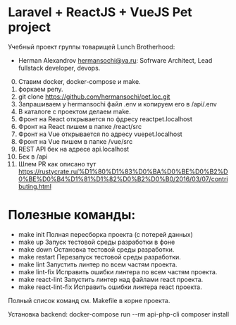 # Laravel + ReactJS + VueJS Pet project

Учебный проект группы товарищей Lunch Brotherhood:
 - Herman Alexandrov hermansochi@ya.ru: Sofrware Architect, Lead fullstack developer, devops.

0. Ставим docker, docker-compose и make.
1. форкаем репу.
2. git clone https://github.com/hermansochi/pet.loc.git
3. Запрашиваем у hermansochi файл .env и копируем его в /api/.env
4. В каталоге с проектом делаем make.
5. Фронт на React открывается по фдресу reactpet.localhost
6. Фронт на React пишем в папке /react/src
7. Фронт на Vue открывается по адресу vuepet.localhost
8. Фронт на Vue пишем в папке /vue/src
9. REST API бек на адресе api.localhost
10. Бек в /api
11. Шлем PR как описано тут https://rustycrate.ru/%D1%80%D1%83%D0%BA%D0%BE%D0%B2%D0%BE%D0%B4%D1%81%D1%82%D0%B2%D0%B0/2016/03/07/contributing.html

# Полезные команды:
- make init     			Полная пересборка проекта (с потерей данных)
- make up       			Запуск тестовой среды разработки в фоне
- make down     			Остановка тестовой среды разработки. 
- make restart  			Перезапуск тестовой среды разработки.
- make lint						Запустить линтер по всем частям проекта.
- make lint-fix				Исправить ошибки линтера по всем частям проекта.
- make react-lint 		Запустить линтер над файлами react проекта.
- make react-lint-fix Исправить ошибки линтера react проекта.

Полный список команд см. Makefile в корне проекта.

Установка backend: docker-compose run --rm api-php-cli composer install